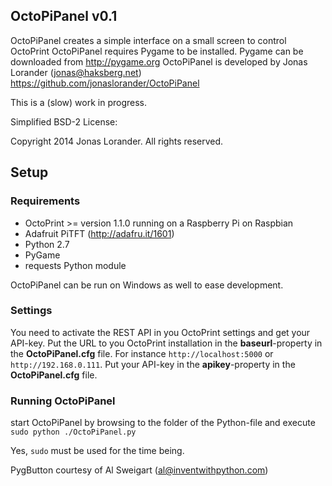 ## OctoPiPanel v0.1 ##

OctoPiPanel creates a simple interface on a small screen to control OctoPrint
OctoPiPanel requires Pygame to be installed. Pygame can be downloaded from http://pygame.org
OctoPiPanel is developed by Jonas Lorander (jonas@haksberg.net)
https://github.com/jonaslorander/OctoPiPanel

This is a (slow) work in progress.


Simplified BSD-2 License:

Copyright 2014 Jonas Lorander.
All rights reserved.


## Setup ##

### Requirements ###

* OctoPrint >= version 1.1.0 running on a Raspberry Pi on Raspbian
* Adafruit PiTFT (http://adafru.it/1601)
* Python 2.7
* PyGame
* requests Python module

OctoPiPanel can be run on Windows as well to ease development.

### Settings ###
You need to activate the REST API in you OctoPrint settings and get your API-key.
Put the URL to you OctoPrint installation in the **baseurl**-property in the **OctoPiPanel.cfg** file. For instance `http://localhost:5000` or `http://192.168.0.111`.
Put your API-key in the **apikey**-property in the **OctoPiPanel.cfg** file.

### Running OctoPiPanel ###
start OctoPiPanel by browsing to the folder of the Python-file and execute `sudo python ./OctoPiPanel.py`

Yes, `sudo` must be used for the time being.

PygButton courtesy of Al Sweigart (al@inventwithpython.com)